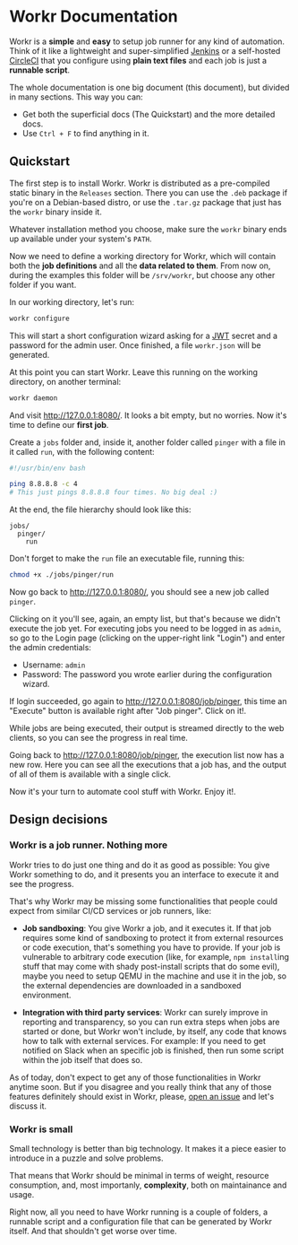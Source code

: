 # Workr Documentation

Workr is a **simple** and **easy** to setup job runner for any kind of
automation. Think of it like a lightweight and super-simplified
[Jenkins](https://www.jenkins.io/) or a self-hosted
[CircleCI](https://circleci.com/) that you configure using **plain text files**
and each job is just a **runnable script**.

The whole documentation is one big document (this document), but divided in
many sections. This way you can:

- Get both the superficial docs (The Quickstart) and the more detailed docs.
- Use `Ctrl + F` to find anything in it.

## Quickstart

The first step is to install Workr. Workr is distributed as a pre-compiled
static binary in the `Releases` section. There you can use the `.deb` package
if you're on a Debian-based distro, or use the `.tar.gz` package that just has
the `workr` binary inside it.

Whatever installation method you choose, make sure the `workr` binary ends up
available under your system's `PATH`.

Now we need to define a working directory for Workr, which will contain both
the **job definitions** and all the **data related to them**. From now on,
during the examples this folder will be `/srv/workr`, but choose any other
folder if you want.

In our working directory, let's run:

```bash
workr configure
```

This will start a short configuration wizard asking for a
[JWT](https://en.wikipedia.org/wiki/JSON_Web_Token) secret and a password for
the admin user. Once finished, a file `workr.json` will be generated.

At this point you can start Workr. Leave this running on the working directory,
on another terminal:

```bash
workr daemon
```

And visit http://127.0.0.1:8080/. It looks a bit empty, but no worries. Now
it's time to define our **first job**.

Create a `jobs` folder and, inside it, another folder called `pinger` with a
file in it called `run`, with the following content:

```bash
#!/usr/bin/env bash

ping 8.8.8.8 -c 4
# This just pings 8.8.8.8 four times. No big deal :)
```

At the end, the file hierarchy should look like this:

```
jobs/
  pinger/
    run
```

Don't forget to make the `run` file an executable file, running this:
```bash
chmod +x ./jobs/pinger/run
```

Now go back to http://127.0.0.1:8080/, you should see a new job called
`pinger`.

Clicking on it you'll see, again, an empty list, but that's because we didn't
execute the job yet. For executing jobs you need to be logged in as `admin`, so
go to the Login page (clicking on the upper-right link "Login") and enter the
admin credentials:

- Username: `admin`
- Password: The password you wrote earlier during the configuration wizard.

If login succeeded, go again to http://127.0.0.1:8080/job/pinger, this time an
"Execute" button is available right after "Job pinger". Click on it!.

While jobs are being executed, their output is streamed directly to the web
clients, so you can see the progress in real time.

Going back to http://127.0.0.1:8080/job/pinger, the execution list now has a
new row. Here you can see all the executions that a job has, and the output of
all of them is available with a single click.

Now it's your turn to automate cool stuff with Workr. Enjoy it!.

## Design decisions

### Workr is a job runner. Nothing more

Workr tries to do just one thing and do it as good as possible: You give Workr
something to do, and it presents you an interface to execute it and see the
progress.

That's why Workr may be missing some functionalities that people could expect
from similar CI/CD services or job runners, like:

- **Job sandboxing**: You give Workr a job, and it executes it. If that job
  requires some kind of sandboxing to protect it from external resources or
  code execution, that's something you have to provide. If your job is
  vulnerable to arbitrary code execution (like, for example, `npm install`ing
  stuff that may come with shady post-install scripts that do some evil), maybe
  you need to setup QEMU in the machine and use it in the job, so the external
  dependencies are downloaded in a sandboxed environment.

- **Integration with third party services**: Workr can surely improve in
  reporting and transparency, so you can run extra steps when jobs are started
  or done, but Workr won't include, by itself, any code that knows how to talk
  with external services. For example: If you need to get notified on Slack
  when an specific job is finished, then run some script within the job itself
  that does so.

As of today, don't expect to get any of those functionalities in Workr anytime
soon. But if you disagree and you really think that any of those features
definitely should exist in Workr, please,
[open an issue](https://github.com/sirikon/workr/issues) and let's discuss it.

### Workr is small

Small technology is better than big technology. It makes it a piece easier to
introduce in a puzzle and solve problems.

That means that Workr should be minimal in terms of weight, resource
consumption, and, most importanly, **complexity**, both on maintainance and
usage.

Right now, all you need to have Workr running is a couple of folders, a
runnable script and a configuration file that can be generated by Workr itself.
And that shouldn't get worse over time.
